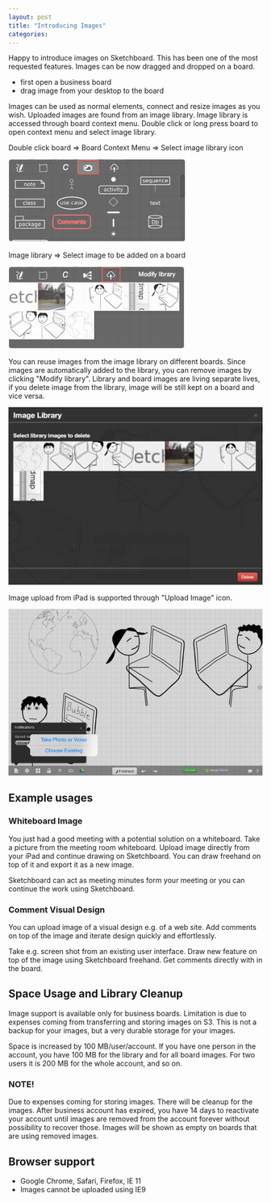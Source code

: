 ```yaml
---
layout: post
title: "Introducing Images"
categories: 
---
```


Happy to introduce images on Sketchboard. This has been one of the most requested features. Images can be now dragged and dropped on a board.

- first open a business board
- drag image from your desktop to the board

Images can be used as normal elements, connect and resize images as you wish. Uploaded images
are found from an image library. Image library is accessed through board context menu. 
Double click or long press board to open context menu and select image library.

Double click board => Board Context Menu => Select image library icon

<img src="/img/img-lib-select.png" alt="Board Context Menu" width="350">

Image library => Select image to be added on a board

<img src="/img/img-lib.png" alt="Image Library" width="350">

You can reuse images from the image library on different boards. Since images are automatically added to the library, you can remove images by clicking "Modify library". Library and board images are living separate lives, if you delete image from the library, image will be still kept on a board and vice versa. 

![Modify Image Library](/img/img-lib-modify.png)

Image upload from iPad is supported through "Upload Image" icon.

![Image Library](/img/img-lib-ipad.png)


Example usages
--------------

### Whiteboard Image

You just had a good meeting with a potential solution on a whiteboard. Take a picture from the meeting room whiteboard. Upload image directly from your iPad and continue drawing on Sketchboard. You can draw freehand on top of it and export it as a new image.

Sketchboard can act as meeting minutes form your meeting or you can continue the work using Sketchboard.


### Comment Visual Design

You can upload image of a visual design e.g. of a web site. Add comments on top of the image and iterate design quickly and effortlessly.

Take e.g. screen shot from an existing user interface. Draw new feature on top of the image using Sketchboard freehand. Get comments directly with in the board.


Space Usage and Library Cleanup
-------------------------------

Image support is available only for business boards. Limitation is due to expenses coming from transferring and storing images on S3. This is not a backup for your images, but a very durable storage for your images.

Space is increased by 100 MB/user/account. If you have one person in the account, you have 100 MB for the library and for all board images. For two users it is 200 MB for the whole account, and so on.

### NOTE!
Due to expenses coming for storing images. There will be cleanup for the images. After business account has expired, you have 14 days to reactivate your account until images are removed from the account forever without possibility to recover those. Images will be shown as empty on boards that are using removed images.


Browser support
---------------

- Google Chrome, Safari, Firefox, IE 11
- Images cannot be uploaded using IE9
